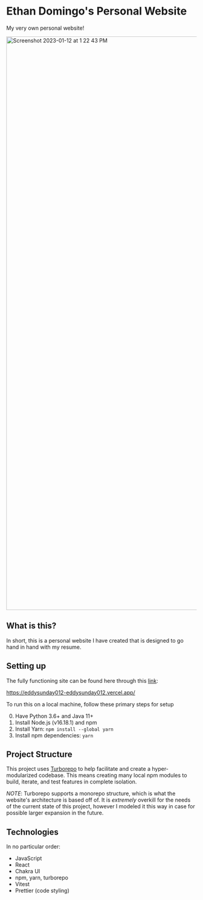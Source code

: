 # Ethan Domingo's Personal Website

My very own personal website!

<img width="1512" alt="Screenshot 2023-01-12 at 1 22 43 PM" src="https://user-images.githubusercontent.com/30426558/212184142-6a1f959e-a613-4a5f-895b-a27a0d0260a0.png">

## What is this?

In short, this is a personal website I have created that is designed to go hand in hand with my resume.

## Setting up

The fully functioning site can be found here through this [link](https://eddysunday012-eddysunday012.vercel.app/):

https://eddysunday012-eddysunday012.vercel.app/

To run this on a local machine, follow these primary steps for setup

0. Have Python 3.6+ and Java 11+
1. Install Node.js (v16.18.1) and npm
2. Install Yarn: `npm install --global yarn`
3. Install npm dependencies: `yarn`

## Project Structure

This project uses [Turborepo](https://turborepo.org/) to help facilitate and create a hyper-modularized codebase. This means creating many local npm modules to build, iterate, and test features in complete isolation.

_NOTE_: Turborepo supports a monorepo structure, which is what the website's architecture is based off of. It is _extremely_ overkill for the needs of the current state of this project, however I modeled it this way in case for possible larger expansion in the future.

## Technologies

In no particular order:

- JavaScript
- React
- Chakra UI
- npm, yarn, turborepo
- Vitest
- Prettier (code styling)
